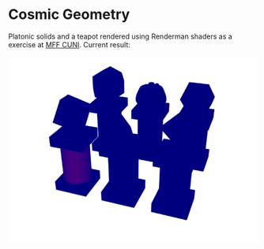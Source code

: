 # Cosmic Geometry
Platonic solids and a teapot rendered using Renderman shaders as a exercise at [MFF CUNI](https://www.mff.cuni.cz). Current result:

![Current result](platon.png "Current result")
